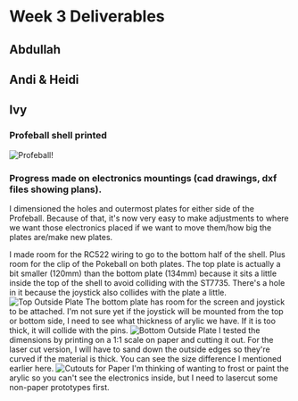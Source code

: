 # Week 3 Deliverables

## Abdullah

## Andi & Heidi

## Ivy
### Profeball shell printed
![Profeball!](https://s7.gifyu.com/images/profeball.gif)

### Progress made on electronics mountings (cad drawings, dxf files showing plans).
I dimensioned the holes and outermost plates for either side of the Profeball. Because of that, it's now very easy to make adjustments to where we want those electronics placed if we want to move them/how big the plates are/make new plates. 

I made room for the RC522 wiring to go to the bottom half of the shell. Plus room for the clip of the Pokeball on both plates. The top plate is actually a bit smaller (120mm) than the bottom plate (134mm) because it sits a little inside the top of the shell to avoid colliding with the ST7735. There's a hole in it because the joystick also collides with the plate a little. 
![Top Outside Plate](https://i.imgur.com/foPB1xh.png)
The bottom plate has room for the screen and joystick to be attached. I'm not sure yet if the joystick will be mounted from the top or bottom side, I need to see what thickness of arylic we have. If it is too thick, it will collide with the pins.
![Bottom Outside Plate](https://i.imgur.com/hFOAu6u.png)
I tested the dimensions by printing on a 1:1 scale on paper and cutting it out. For the laser cut version, I will have to sand down the outside edges so they're curved if the material is thick. You can see the size difference I mentioned earlier here.
![Cutouts for Paper](https://i.imgur.com/rK5Wxhp.png)
I'm thinking of wanting to frost or paint the arylic so you can't see the electronics inside, but I need to lasercut some non-paper prototypes first.